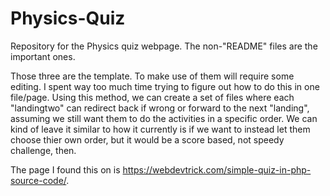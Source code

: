 # Physics-Quiz
Repository for the Physics quiz webpage.
The non-"README" files are the important ones.

Those three are the template. To make use of them will require some editing. I spent way too much time trying to figure out how to do this in one file/page. Using this method, we can create a set of files where each "landingtwo" can redirect back if wrong or forward to the next "landing", assuming we still want them to do the activities in a specific order. We can kind of leave it similar to how it currently is if we want to instead let them choose thier own order, but it would be a score based, not speedy challenge, then.

The page I found this on is https://webdevtrick.com/simple-quiz-in-php-source-code/.
